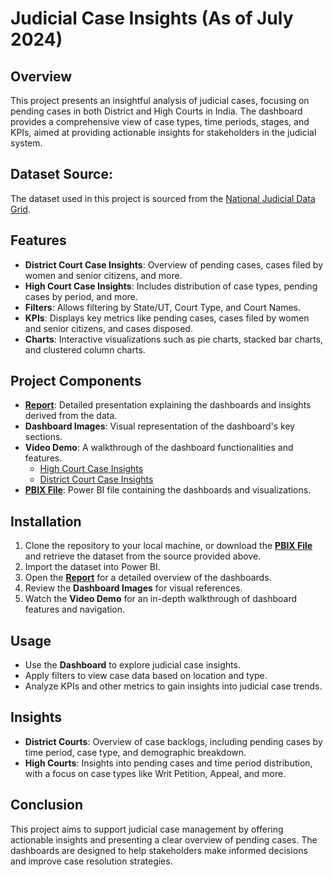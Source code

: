 # Judicial Case Insights (As of July 2024)

## Overview
This project presents an insightful analysis of judicial cases, focusing on pending cases in both District and High Courts in India. The dashboard provides a comprehensive view of case types, time periods, stages, and KPIs, aimed at providing actionable insights for stakeholders in the judicial system.

## Dataset Source:
The dataset used in this project is sourced from the [National Judicial Data Grid](https://ndap.niti.gov.in/collection/National%20Judicial%20Data%20Grid/38).

## Features
- **District Court Case Insights**: Overview of pending cases, cases filed by women and senior citizens, and more.
- **High Court Case Insights**: Includes distribution of case types, pending cases by period, and more.
- **Filters**: Allows filtering by State/UT, Court Type, and Court Names.
- **KPIs**: Displays key metrics like pending cases, cases filed by women and senior citizens, and cases disposed.
- **Charts**: Interactive visualizations such as pie charts, stacked bar charts, and clustered column charts.

## Project Components
- **[Report](https://github.com/SimranS22/Explore-PowerBI/blob/main/Judicial%20Case%20Insights%20(As%20of%20July%202024)/Judicial_Case_Insights.pdf)**: Detailed presentation explaining the dashboards and insights derived from the data.
- **Dashboard Images**: Visual representation of the dashboard's key sections.
- **Video Demo**: A walkthrough of the dashboard functionalities and features.
    * [High Court Case Insights](https://github.com/SimranS22/Explore-PowerBI/blob/main/Judicial%20Case%20Insights%20(As%20of%20July%202024)/HighCourtCaseInsightsDemo.md)
    * [District Court Case Insights](https://github.com/SimranS22/Explore-PowerBI/blob/main/Judicial%20Case%20Insights%20(As%20of%20July%202024)/DistrictCourtCaseInsightsDemo.md)
- **[PBIX File](https://github.com/SimranS22/Explore-PowerBI/blob/main/Judicial%20Case%20Insights%20(As%20of%20July%202024)/NJDG.pbix)**: Power BI file containing the dashboards and visualizations.

## Installation
1. Clone the repository to your local machine, or download the **[PBIX File](https://github.com/SimranS22/Explore-PowerBI/blob/main/Judicial%20Case%20Insights%20(As%20of%20July%202024)/NJDG.pbix)** and retrieve the dataset from the source provided above.
2. Import the dataset into Power BI.
3. Open the **[Report](https://github.com/SimranS22/Explore-PowerBI/blob/main/Judicial%20Case%20Insights%20(As%20of%20July%202024)/Judicial_Case_Insights.pdf)** for a detailed overview of the dashboards.
4. Review the **Dashboard Images** for visual references.
5. Watch the **Video Demo** for an in-depth walkthrough of dashboard features and navigation.

## Usage
- Use the **Dashboard** to explore judicial case insights.
- Apply filters to view case data based on location and type.
- Analyze KPIs and other metrics to gain insights into judicial case trends.

## Insights
- **District Courts**: Overview of case backlogs, including pending cases by time period, case type, and demographic breakdown.
- **High Courts**: Insights into pending cases and time period distribution, with a focus on case types like Writ Petition, Appeal, and more.

## Conclusion
This project aims to support judicial case management by offering actionable insights and presenting a clear overview of pending cases. The dashboards are designed to help stakeholders make informed decisions and improve case resolution strategies.
